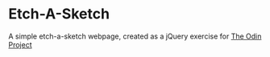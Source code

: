 # Etch-A-Sketch
A simple etch-a-sketch webpage, created as a jQuery exercise for [The Odin Project](http://www.theodinproject.com/web-development-101/javascript-and-jquery?ref=lnav)
